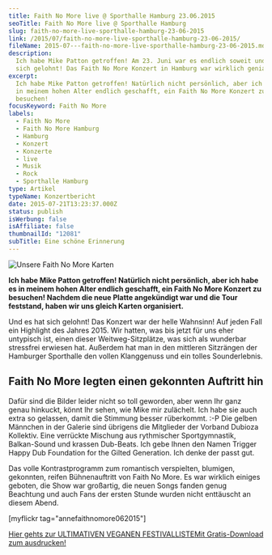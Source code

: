 ```yaml
---
title: Faith No More live @ Sporthalle Hamburg 23.06.2015
seoTitle: Faith No More live @ Sporthalle Hamburg
slug: faith-no-more-live-sporthalle-hamburg-23-06-2015
link: /2015/07/faith-no-more-live-sporthalle-hamburg-23-06-2015/
fileName: 2015-07---faith-no-more-live-sporthalle-hamburg-23-06-2015.md
description:
  Ich habe Mike Patton getroffen! Am 23. Juni war es endlich soweit und es hat
  sich gelohnt! Das Faith No More Konzert in Hamburg war wirklich genial!
excerpt:
  Ich habe Mike Patton getroffen! Natürlich nicht persönlich, aber ich habe es
  in meinem hohen Alter endlich geschafft, ein Faith No More Konzert zu
  besuchen!
focusKeyword: Faith No More
labels:
  - Faith No More
  - Faith No More Hamburg
  - Hamburg
  - Konzert
  - Konzerte
  - live
  - Musik
  - Rock
  - Sporthalle Hamburg
type: Artikel
typeName: Konzertbericht
date: 2015-07-21T13:23:37.000Z
status: publish
isWerbung: false
isAffiliate: false
thumbnailId: "12081"
subTitle: Eine schöne Erinnerung
---
```


![Unsere Faith No More Karten](http://cardamonchai.com/wp-content/uploads/2015/07/17295536976_02149f84df_z-640x640.jpg "Unsere Faith No More Karten")

<strong>Ich habe Mike Patton getroffen! Natürlich nicht persönlich, aber ich
habe es in meinem hohen Alter endlich geschafft, ein Faith No More Konzert zu
besuchen! Nachdem die neue Platte angekündigt war und die Tour feststand, haben
wir uns gleich Karten organisiert.</strong>

Und es hat sich gelohnt! Das Konzert war der helle Wahnsinn! Auf jeden Fall ein
Highlight des Jahres 2015. Wir hatten, was bis jetzt für uns eher untypisch ist,
einen dieser Weitweg-Sitzplätze, was sich als wunderbar stressfrei erwiesen hat.
Außerdem hat man in den mittleren Sitzrängen der Hamburger Sporthalle den vollen
Klanggenuss und ein tolles Sounderlebnis.

## Faith No More legten einen gekonnten Auftritt hin

Dafür sind die Bilder leider nicht so toll geworden, aber wenn Ihr ganz genau
hinkuckt, könnt Ihr sehen, wie Mike mir zulächelt. Ich habe sie auch extra so
gelassen, damit die Stimmung besser rüberkommt. :-P Die gelben Männchen in der
Galerie sind übrigens die Mitglieder der Vorband Dubioza Kollektiv. Eine
verrückte Mischung aus rythmischer Sportgymnastik, Balkan-Sound und krassen
Dub-Beats. Ich gebe Ihnen den Namen Trigger Happy Dub Foundation for the Gilted
Generation. Ich denke der passt gut.

Das volle Kontrastprogramm zum romantisch verspielten, blumigen, gekonnten,
reifen Bühnenauftritt von Faith No More. Es war wirklich einiges geboten, die
Show war großartig, die neuen Songs fanden genug Beachtung und auch Fans der
ersten Stunde wurden nicht enttäuscht an diesem Abend.

[myflickr tag="annefaithnomore062015"]

<a class="banner banner-green" href="/2015/03/die-ultimative-vegane-festivalliste"><span class="head">Hier
gehts zur ULTIMATIVEN VEGANEN FESTIVALLISTE</span><span class="text">Mit
Gratis-Download zum ausdrucken!</span></a>
